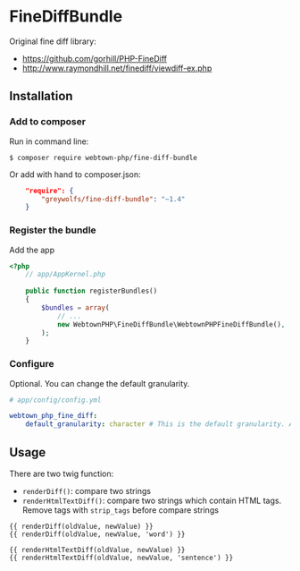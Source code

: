 # FineDiffBundle

Original fine diff library:

- https://github.com/gorhill/PHP-FineDiff
- http://www.raymondhill.net/finediff/viewdiff-ex.php

## Installation

### Add to composer

Run in command line:

```shell
$ composer require webtown-php/fine-diff-bundle
```

Or add with hand to composer.json:

```json
    "require": {
        "greywolfs/fine-diff-bundle": "~1.4"
    }
```

### Register the bundle

Add the app

```php
<?php
    // app/AppKernel.php
    
    public function registerBundles()
	{
		$bundles = array(
			// ...
			new WebtownPHP\FineDiffBundle\WebtownPHPFineDiffBundle(),
		);
	}
```

### Configure

Optional. You can change the default granularity.

```yml
# app/config/config.yml

webtown_php_fine_diff:
    default_granularity: character # This is the default granularity. Alternatives: 'word', 'sentence' and 'paragraph'
```

## Usage

There are two twig function:

- `renderDiff()`: compare two strings
- `renderHtmlTextDiff()`: compare two strings which contain HTML tags. Remove tags with `strip_tags` before compare strings

```twig
{{ renderDiff(oldValue, newValue) }}
{{ renderDiff(oldValue, newValue, 'word') }}

{{ renderHtmlTextDiff(oldValue, newValue) }}
{{ renderHtmlTextDiff(oldValue, newValue, 'sentence') }}
```
